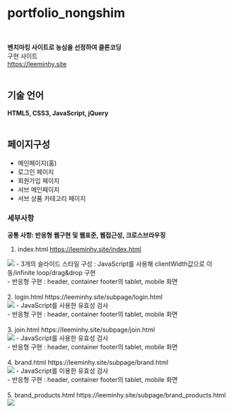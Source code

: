 # portfolio_nongshim
<br>

<strong>벤치마킹 사이트로 농심을 선정하여 클론코딩</strong>
<br>
구현 사이트<br>
https://leeminhy.site
 <br>
 <br>
## 기술 언어
<strong>HTML5, CSS3, JavaScript, jQuery</strong>
 <br>
 <br>
## 페이지구성

- 메인페이지(홈)
- 로그인 페이지
- 회원가입 페이지
- 서브 메인페이지
- 서브 상품 카테고리 페이지

### 세부사항

<strong>공통 사항: 반응형 웹구현 및 웹표준, 웹접근성, 크로스브라우징</strong>

1. index.html  https://leeminhy.site/index.html<br>
  <img src="https://user-images.githubusercontent.com/80026422/131341913-c018cfdd-5207-4835-ae98-8a10be4efa18.png">
  - 3개의 슬라이드 스타일 구성 : JavaScript를 사용해 clientWidth값으로 이동/infinite loop/drag&drop 구현 <br>
  - 반응형 구현 : header, container footer의 tablet, mobile 화면  <br>
  <br>
2. login.html  https://leeminhy.site/subpage/login.html <br>
  <img src="https://user-images.githubusercontent.com/80026422/131342044-2175f682-ec52-45ac-abc1-2639188f5623.png">
  - JavaScript를 사용한 유효성 검사 <br>
  - 반응형 구현 : header, container footer의 tablet, mobile 화면 <br>
  <br>
3. join.html https://leeminhy.site/subpage/join.html<br>
  <img src="https://user-images.githubusercontent.com/80026422/131342064-cccee1b4-3152-4fb2-b3e0-a2c3f61fbd53.png">
  - JavaScript를 사용한 유효성 검사 <br>
  - 반응형 구현 : header, container footer의 tablet, mobile 화면 <br>
  <br>
4. brand.html https://leeminhy.site/subpage/brand.html<br>
  <img src="https://user-images.githubusercontent.com/80026422/131342080-c623d857-7e9c-493d-ae60-45ae9ae791c4.png">
  - JavaScript를 이용한 유효성 검사 <br>
  - 반응형 구현 : header, container footer의 tablet, mobile 화면 <br>
  <br>
5. brand_products.html https://leeminhy.site/subpage/brand_products.html<br>
  <img src="https://user-images.githubusercontent.com/80026422/131342122-4a9b7bc8-bad8-49b4-9034-b3ab668c6acb.png">
